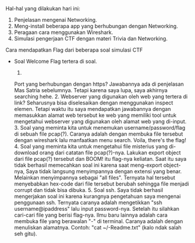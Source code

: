 Hal-hal yang dilakukan hari ini:
1. Penjelasan mengenai Networking.
2. Meng-install beberapa app yang berhubungan dengan Networking.
3. Peragaan cara menggunakan Wireshark.
4. Simulasi pengerjaan CTF dengan materi Trivia dan Networking.


Cara mendapatkan Flag dari beberapa soal simulasi CTF
- Soal Welcome
  Flag tertera di soal.

  1.
    Port yang berhubungan dengan https?
    Jawabannya ada di penjelasan Mas Satria sebelumnya.
    Tetapi karena saya lupa, saya akhirnya searching hehe.
  2.
  Webserver yang digunakan oleh web yang tertera di link?
  Seharusnya bisa diselesaikan dengan menggunakan inspect elemen.
  Tetapi waktu itu saya mendapatkan jawabannya dengan memasukkan alamat web tersebut ke web yang memiliki tool untuk mengetahui webserver yang digunakan oleh alamat web yang di-input.
  3.
  Soal yang meminta kita untuk menemukan username/password/flag di sebuah file pcap(?).
  Caranya adalah dengan membuka file tersebut dengan wireshark lalu manfaatkan menu search.
  Voila, there's the flag!
  4.
  Soal yang meminta kita untuk mengetahui file misterius yang di-download orang dari catatan file pcap(?)-nya.
  Lakukan export object dari file pcap(?) tersebut dan BOOM! itu flag-nya keliatan.
  Saat itu saya tidak berhasil memecahkan soal ini karena saat meng-export object-nya,
  Saya tidak langsung menyimpannya dengan extensi yang benar.
  Melainkan menyimpannya sebagai "all files".
  Ternyata hal tersebut menyebabkan hex-code dari file tersebut berubah sehingga file menjadi corrupt dan tidak bisa dibuka.
  5.
  Soal ssh.
  Saya tidak berhasil mengerjakan soal ini karena kurangnya pengetahuan saya mengenai penggunaan ssh.
  Ternyata caranya adalah mengetikkan "ssh username@ipaddress" lalu input password-nya.
  Setelah itu silahkan cari-cari file yang berisi flag-nya.
  Ilmu baru lainnya adalah cara membuka file yang berawalan "-" di terminal.
  Caranya adalah dengan menuliskan alamatnya. Contoh: "cat ~/-Readme.txt" (kalo ndak salah seh gitu).
